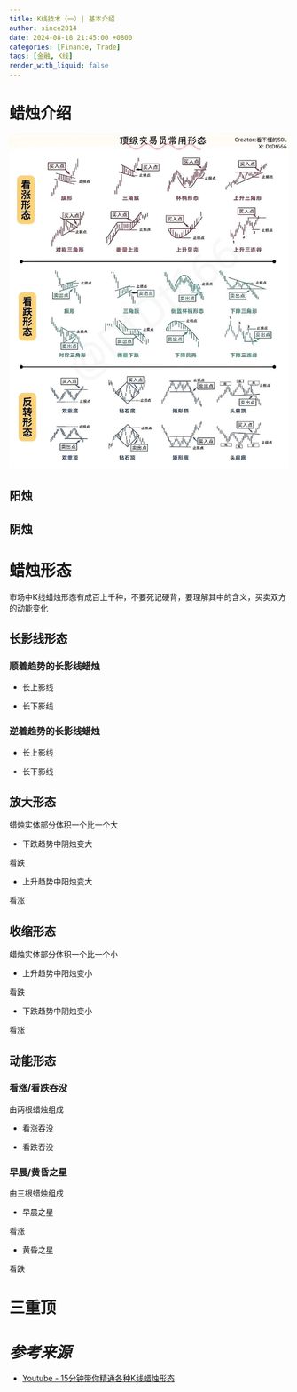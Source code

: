 ```yaml
---
title: K线技术（一）| 基本介绍
author: since2014
date: 2024-08-18 21:45:00 +0800
categories: [Finance, Trade]
tags: [金融, K线]
render_with_liquid: false
---
```


# 蜡烛介绍

![常见价格形态](/img/IMG_100015.jpg)

## 阳烛

## 阴烛

# 蜡烛形态

市场中K线蜡烛形态有成百上千种，不要死记硬背，要理解其中的含义，买卖双方的动能变化

## 长影线形态

### 顺着趋势的长影线蜡烛

+ 长上影线

+ 长下影线


### 逆着趋势的长影线蜡烛

+ 长上影线

+ 长下影线

## 放大形态

蜡烛实体部分体积一个比一个大

+ 下跌趋势中阴烛变大

看跌

+ 上升趋势中阳烛变大

看涨

## 收缩形态

蜡烛实体部分体积一个比一个小

+ 上升趋势中阳烛变小

看跌

+ 下跌趋势中阴烛变小

看涨

## 动能形态

### 看涨/看跌吞没

由两根蜡烛组成

+ 看涨吞没

+ 看跌吞没


### 早晨/黄昏之星

由三根蜡烛组成

+ 早晨之星

看涨

+ 黄昏之星

看跌

# 三重顶




# *参考来源*

+ [Youtube - 15分钟带你精通各种K线蜡烛形态](https://youtu.be/hmcFy2b6rnA?si=acibeKNZkG40oFnx)

